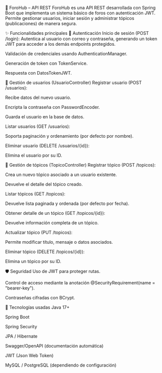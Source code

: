 📌 ForoHub – API REST
ForoHub es una API REST desarrollada con Spring Boot que implementa un sistema básico de foros con autenticación JWT. Permite gestionar usuarios, iniciar sesión y administrar tópicos (publicaciones) de manera segura.

✨ Funcionalidades principales
🔐 Autenticación
Inicio de sesión (POST /login):
Autentica al usuario con correo y contraseña, generando un token JWT para acceder a los demás endpoints protegidos.

Validación de credenciales usando AuthenticationManager.

Generación de token con TokenService.

Respuesta con DatosTokenJWT.

👤 Gestión de usuarios (UsuarioController)
Registrar usuario (POST /usuarios):

Recibe datos del nuevo usuario.

Encripta la contraseña con PasswordEncoder.

Guarda el usuario en la base de datos.

Listar usuarios (GET /usuarios):

Soporta paginación y ordenamiento (por defecto por nombre).

Eliminar usuario (DELETE /usuarios/{id}):

Elimina el usuario por su ID.

📝 Gestión de tópicos (TopicoController)
Registrar tópico (POST /topicos):

Crea un nuevo tópico asociado a un usuario existente.

Devuelve el detalle del tópico creado.

Listar tópicos (GET /topicos):

Devuelve lista paginada y ordenada (por defecto por fecha).

Obtener detalle de un tópico (GET /topicos/{id}):

Devuelve información completa de un tópico.

Actualizar tópico (PUT /topicos):

Permite modificar título, mensaje o datos asociados.

Eliminar tópico (DELETE /topicos/{id}):

Elimina un tópico por su ID.

🛡️ Seguridad
Uso de JWT para proteger rutas.

Control de acceso mediante la anotación @SecurityRequirement(name = "bearer-key").

Contraseñas cifradas con BCrypt.

📂 Tecnologías usadas
Java 17+

Spring Boot

Spring Security

JPA / Hibernate

Swagger/OpenAPI (documentación automática)

JWT (Json Web Token)

MySQL / PostgreSQL (dependiendo de configuración)
